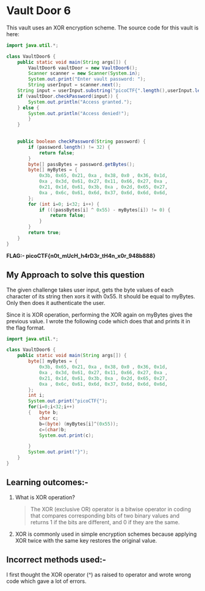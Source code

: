 # Vault Door 6

This vault uses an XOR encryption scheme. The source code for this vault is here: 

```java
import java.util.*;

class VaultDoor6 {
    public static void main(String args[]) {
        VaultDoor6 vaultDoor = new VaultDoor6();
        Scanner scanner = new Scanner(System.in);
        System.out.print("Enter vault password: ");
        String userInput = scanner.next();
	String input = userInput.substring("picoCTF{".length(),userInput.length()-1);
	if (vaultDoor.checkPassword(input)) {
	    System.out.println("Access granted.");
	} else {
	    System.out.println("Access denied!");
        }
    }

  
    public boolean checkPassword(String password) {
        if (password.length() != 32) {
            return false;
        }
        byte[] passBytes = password.getBytes();
        byte[] myBytes = {
            0x3b, 0x65, 0x21, 0xa , 0x38, 0x0 , 0x36, 0x1d,
            0xa , 0x3d, 0x61, 0x27, 0x11, 0x66, 0x27, 0xa ,
            0x21, 0x1d, 0x61, 0x3b, 0xa , 0x2d, 0x65, 0x27,
            0xa , 0x6c, 0x61, 0x6d, 0x37, 0x6d, 0x6d, 0x6d,
        };
        for (int i=0; i<32; i++) {
            if (((passBytes[i] ^ 0x55) - myBytes[i]) != 0) {
                return false;
            }
        }
        return true;
    }
}
```

**FLAG:- picoCTF{n0t_mUcH_h4rD3r_tH4n_x0r_948b888}**

## My Approach to solve this question

The given challenge takes user input, gets the byte values of each character of its string then xors it with 0x55. It should be equal to myBytes. Only then does it authenticate the user.

Since it is XOR operation, performing the XOR again on myBytes gives the previous value. I wrote the following code which does that and prints it in the flag format.

```java
import java.util.*;

class VaultDoor6 {
    public static void main(String args[]) {
        byte[] myBytes = {
            0x3b, 0x65, 0x21, 0xa , 0x38, 0x0 , 0x36, 0x1d,
            0xa , 0x3d, 0x61, 0x27, 0x11, 0x66, 0x27, 0xa ,
            0x21, 0x1d, 0x61, 0x3b, 0xa , 0x2d, 0x65, 0x27,
            0xa , 0x6c, 0x61, 0x6d, 0x37, 0x6d, 0x6d, 0x6d,
        };       
        int i;
        System.out.print("picoCTF{");
        for(i=0;i<32;i++)
        {   byte b;
            char c;
            b=(byte) (myBytes[i]^(0x55));
            c=(char)b;
            System.out.print(c);

        }
        System.out.print("}");  
    }
}
```

## Learning outcomes:-

1. What is XOR operation?

   > The XOR (exclusive OR) operator is a bitwise operator in coding that compares corresponding bits of two binary values and returns 1 if the bits are different, and 0 if they are the same.

2. XOR is commonly used in simple encryption schemes because applying XOR twice with the same key restores the original value.

## Incorrect methods used:- 

I first thought the XOR operator (^) as raised to operator and wrote wrong code which gave a lot of errors.
